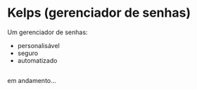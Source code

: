 # Kelps (gerenciador de senhas)
Um gerenciador de senhas:
- personalisável
- seguro
- automatizado

##
em andamento...
